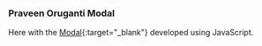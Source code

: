 ### Praveen Oruganti Modal

Here with the [Modal](https://praveenorugantitech.github.io/praveenorugantitech-javascript/0_Projects/praveenorugantitech-modal){:target="_blank"} developed using JavaScript.


